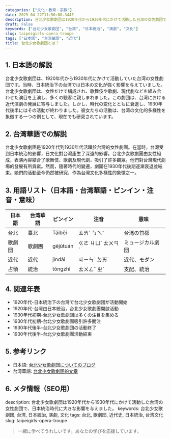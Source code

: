 ```yaml
---
categories: ["文化・教育・宗教"]
date: 2025-04-22T11:50:08.344Z
description: 台北少女歌劇団は1920年代から1930年代にかけて活動した台湾の女性劇団で、日本統治時代に大きな影響を与えました。
draft: False
keywords: ["台北少女歌劇団", "台湾", "日本統治", "演劇", "文化"]
slug: taipeigirls-opera-troupe
tags: ["日本語", "台湾華語", "近代"]
title: 台北少女歌劇団とは？
---
```




## 1. 日本語の解説
台北少女歌劇団は、1920年代から1930年代にかけて活動していた台湾の女性劇団です。当時、日本統治下の台湾では日本の文化が強く影響を与えていました。台北少女歌劇団は、女性だけで構成され、歌舞伎や歌劇、現代劇などを組み合わせた演目を上演し、多くの観客に親しまれました。この劇団は、台湾における近代演劇の発展に寄与しました。しかし、時代の変化とともに衰退し、1930年代後半にはその活動が終わりました。彼女たちの活動は、台湾の文化的多様性を象徴する一つの例として、現在でも研究されています。

## 2. 台湾華語での解説  
台北少女歌劇團是1920年代到1930年代活躍於台灣的女性劇團。在當時，台灣受到日本統治的影響，日文化對台灣產生了深遠的影響。台北少女歌劇團由女性組成，表演內容結合了歌舞伎、歌劇及現代劇，吸引了許多觀眾。他們對台灣現代劇場的發展有所貢獻。然而，隨著時代的變遷，劇團在1930年代後期逐漸衰退並結束。她們的活動至今仍然被研究，作為台灣文化多樣性的象徵之一。

## 3. 用語リスト（日本語・台湾華語・ピンイン・注音・意味）

| 日本語     | 台湾華語     | ピンイン    | 注音       | 意味                     |
|------------|--------------|-------------|------------|--------------------------|
| 台北       | 臺北         | Táiběi      | ㄊㄞˊ ㄅㄟˇ | 台湾の首都               |
| 歌劇団     | 歌劇團       | gējùtuán    | ㄍㄜ ㄐㄩˋ ㄊㄨㄢˊ | ミュージカル劇団         |
| 近代       | 近代         | jìndài     | ㄐㄧㄣˋ ㄉㄞˋ | 近代、モダン             |
| 占領       | 統治         | tǒngzhì    | ㄊㄨㄥˇ ㄓˋ   | 支配、統治               |

## 4. 関連年表

- 1920年代-日本統治下の台灣で台北少女歌劇団が活動開始
- 1920年代-台灣由日本統治，台北少女歌劇團開啟活動
- 1930年代初期-台北少女歌劇団は多くの注目を集める
- 1930年代初期-台北少女歌劇團吸引許多關注
- 1930年代後半-台北少女歌劇団の活動終了
- 1930年代後半-台北少女歌劇團活動結束

## 5. 参考リンク  
- 日本語: [台北少女歌劇団についてのブログ](https://example-blog-japan.com)
- 台湾華語: [台北少女歌劇團的文章](https://example-blog-taiwan.com)

## 6. メタ情報（SEO用） 
description: 台北少女歌劇団は1920年代から1930年代にかけて活動した台湾の女性劇団で、日本統治時代に大きな影響を与えました。
keywords: 台北少女歌劇団, 台湾, 日本統治, 演劇, 文化
tags: 台北, 歌劇団, 近代史, 日本統治, 台湾文化
slug: taipeigirls-opera-troupe

>一緒に学べてうれしいです。あなたの学びを応援しています。